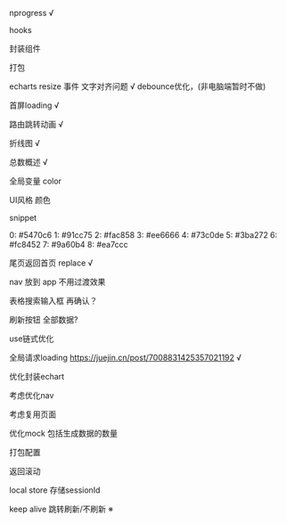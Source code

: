 nprogress √

hooks

封装组件

打包

echarts resize 事件 文字对齐问题 √
debounce优化，(非电脑端暂时不做)

首屏loading √

路由跳转动画 √

折线图 √

总数概述 √

全局变量 color

UI风格 颜色

snippet

0: #5470c6
1: #91cc75
2: #fac858
3: #ee6666
4: #73c0de
5: #3ba272
6: #fc8452
7: #9a60b4
8: #ea7ccc

尾页返回首页 replace √

nav 放到 app 不用过渡效果

表格搜索输入框 再确认？

刷新按钮 全部数据?

use链式优化

全局请求loading https://juejin.cn/post/7008831425357021192 √

优化封装echart

考虑优化nav

考虑复用页面

优化mock 包括生成数据的数量

打包配置

返回滚动

local store 存储sessionId

keep alive 跳转刷新/不刷新 ※